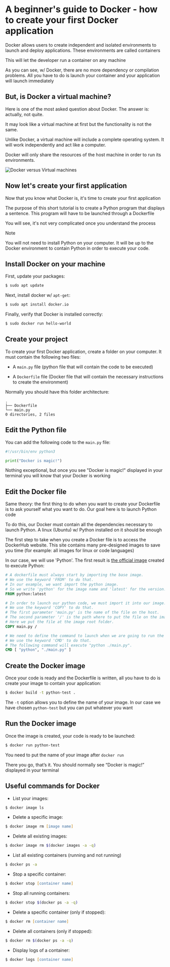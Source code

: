 # A beginner's guide to Docker - how to create your first Docker application

Docker allows users to create independent and isolated environments to launch and deploy applications. These environments are called containers

This will let the developer run a container on any machine

As you can see, w/ Docker, there are no more dependency or compilation problems. All you have to do is launch your container and your application will launch immediately

## But, is Docker a virtual machine?

Here is one of the most asked question about Docker. The answer is: actually, not quite.

It may look like a virtual machine at first but the functionality is not the same.

Unlike Docker, a virtual machine will include a complete operating system. It will work independently and act like a computer.

Docker will only share the resources of the host machine in order to run its environments.

![Docker versus Virtual machines](https://www.freecodecamp.org/news/content/images/2019/11/Blog.-Are-containers-..VM-Image-1-1024x435.png)

## Now let's create your first application

Now that you know what Docker is, it's time to create your first application

The purpose of this short tutorial is to create a Python program that displays a sentence. This program will have to be launched through a Dockerfile

You will see, it's not very complicated once you understand the process

> [!NOTE]
> You will not need to install Python on your computer. It will be up to the Docker environment to contain Python in order to execute your code.

## Install Docker on your machine

First, update your packages:

```zsh
$ sudo apt update
```

Next, install docker w/ `apt-get`:

```zsh
$ sudo apt install docker.io
```

Finally, verify that Docker is installed correctly:

```zsh
$ sudo docker run hello-world
```

## Create your project

To create your first Docker application, create a folder on your computer. It must contain the following two files:

* A `main.py` file (python file that will contain the code to be executed)

* A `Dockerfile` file (Docker file that will contain the necessary instructions to create the environment)

Normally you should have this folder architecture:

```
.
├── Dockerfile
└── main.py
0 directories, 2 files
```

## Edit the Python file

You can add the following code to the `main.py` file:

```py
#!/usr/bin/env python3

print("Docker is magic!")
```

Nothing exceptional, but once you see "Docker is magic!" displayed in your terminal you will know that your Docker is working

## Edit the Docker file

Same theory: the first thing to do when you want to create your Dockerfile is to ask yourself what you want to do. Our goal here is to launch Python code

To do this, our Docker must contain all the dependencies necessary to launch Python. A linux (Ubuntu) w/ Python installed on it should be enough

The first step to take when you create a Docker file is to access the DockerHub website. This site contains many pre-designed images to save you time (for example: all images for linux or code languages)

In our case, we will use 'Python'. The first result is [the official image](https://hub.docker.com/_/python) created to execute Python:

```Dockerfile
# A dockerfile must always start by importing the base image.
# We use the keyword 'FROM' to do that.
# In our example, we want import the python image.
# So we write 'python' for the image name and 'latest' for the version.
FROM python:latest

# In order to launch our python code, we must import it into our image.
# We use the keyword 'COPY' to do that.
# The first parameter 'main.py' is the name of the file on the host.
# The second parameter '/' is the path where to put the file on the image.
# Here we put the file at the image root folder.
COPY main.py /

# We need to define the command to launch when we are going to run the image.
# We use the keyword 'CMD' to do that.
# The following command will execute "python ./main.py".
CMD [ "python", "./main.py" ]
```

## Create the Docker image

Once your code is ready and the Dockerfile is written, all you have to do is create your image to contain your application:

```zsh
$ docker build -t python-test . 
```

The `-t` option allows you to define the name of your image. In our case we have chosen `python-test` but you can put whatever you want

## Run the Docker image

Once the image is created, your code is ready to be launched:

```zsh
$ docker run python-test
```

You need to put the name of your image after `docker run`

There you go, that’s it. You should normally see “Docker is magic!” displayed in your terminal

## Useful commands for Docker

* List your images:

```zsh
$ docker image ls
```

* Delete a specific image:

```zsh
$ docker image rm [image name]
```

* Delete all existing images:

```zsh
$ docker image rm $(docker images -a -q)
```

* List all existing containers (running and not running)

```zsh
$ docker ps -a
```

* Stop a specific container:

```zsh
$ docker stop [container name]
```

* Stop all running containers:

```zsh
$ docker stop $(docker ps -a -q)
```

* Delete a specific container (only if stopped):

```zsh
$ docker rm [container name]
```

* Delete all containers (only if stopped):

```zsh
$ docker rm $(docker ps -a -q)
```

* Display logs of a container:

```zsh
$ docker logs [container name]
```
